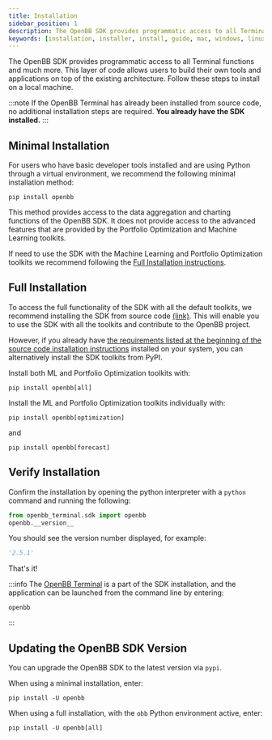 ```yaml
---
title: Installation
sidebar_position: 1
description: The OpenBB SDK provides programmatic access to all Terminal functions. This layer of code allows users to build their own tools and applications on top of the existing architecture. Follow these steps to install on a local machine.
keywords: [installation, installer, install, guide, mac, windows, linux, python, github, macos, how to, explanation, openbb, sdk, api, pip, pypi,]
---
```

The OpenBB SDK provides programmatic access to all Terminal functions and much more. This layer of code allows users to build their own tools and applications on top of the existing architecture. Follow these steps to install on a local machine.

:::note
If the OpenBB Terminal has already been installed from source code, no additional installation steps are required. **You already have the SDK installed.**
:::

## Minimal Installation

For users who have basic developer tools installed and are using Python through a virtual environment, we recommend the following minimal installation method:

```shell
pip install openbb
```

This method provides access to the data aggregation and charting functions of the OpenBB SDK. It does not provide access to the advanced features that are provided by the Portfolio Optimization and Machine Learning toolkits.

If need to use the SDK with the Machine Learning and Portfolio Optimization toolkits we recommend following the [Full Installation instructions](#full-installation).

## Full Installation

To access the full functionality of the SDK with all the default toolkits, we recommend installing the SDK from source code [(link)](/terminal/installation/source). This will enable you to use the SDK with all the toolkits and contribute to the OpenBB project.

However, if you already have [the requirements listed at the beginning of the source code installation instructions](/terminal/installation/source) installed on your system, you can alternatively install the SDK toolkits from PyPI.

Install both ML and Portfolio Optimization toolkits with:

```shell
pip install openbb[all]
```

Install the ML and Portfolio Optimization toolkits individually with:

```shell
pip install openbb[optimization]
```

and

```shell
pip install openbb[forecast]
```

## Verify Installation

Confirm the installation by opening the python interpreter with a `python` command and running the following:

```python
from openbb_terminal.sdk import openbb
openbb.__version__
```

You should see the version number displayed, for example:

```python
'2.5.1'
```

That's it!

:::info
The [OpenBB Terminal](https://docs.openbb.co/terminal) is a part of the SDK installation, and the application can be launched from the command line by entering:

```shell
openbb
```

:::


## Updating the OpenBB SDK Version

You can upgrade the OpenBB SDK to the latest version via `pypi`.

When using a minimal installation, enter:

```shell
pip install -U openbb
```

When using a full installation, with the `obb` Python environment active, enter:

```shell
pip install -U openbb[all]
```
